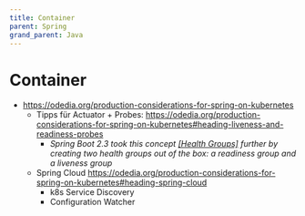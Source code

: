 ```yaml
---
title: Container
parent: Spring
grand_parent: Java
---
```


# Container
- <https://odedia.org/production-considerations-for-spring-on-kubernetes>
  - Tipps für Actuator + Probes: <https://odedia.org/production-considerations-for-spring-on-kubernetes#heading-liveness-and-readiness-probes>
    - *Spring Boot 2.3 took this concept [[Health Groups]](https://docs.spring.io/spring-boot/docs/2.2.x/reference/html/production-ready-features.html#health-groups) further by creating two health groups out of the box: a readiness group and a liveness group*
  - Spring Cloud <https://odedia.org/production-considerations-for-spring-on-kubernetes#heading-spring-cloud>
    - k8s Service Discovery
    - Configuration Watcher
